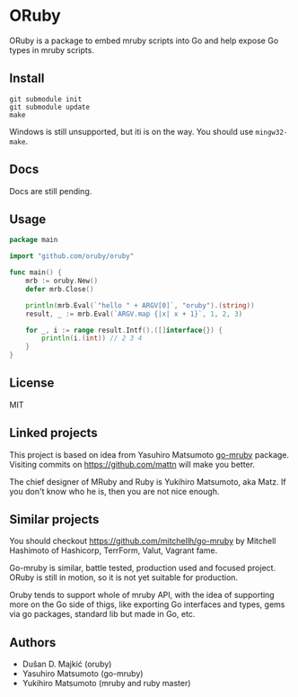 # ORuby

ORuby is a package to embed mruby scripts into Go and help expose Go types in mruby scripts.

## Install

```
git submodule init
git submodule update
make
```

Windows is still unsupported, but iti is on the way. You should use ```mingw32-make```.

## Docs

Docs are still pending. 

## Usage

```go
package main

import "github.com/oruby/oruby"

func main() {
	mrb := oruby.New()
	defer mrb.Close()

	println(mrb.Eval(`"hello " + ARGV[0]`, "oruby").(string))
	result, _ := mrb.Eval(`ARGV.map {|x| x + 1}`, 1, 2, 3)

	for _, i := range result.Intf().([]interface{}) {
		println(i.(int)) // 2 3 4
	}
}
```

## License

MIT

## Linked projects

This project is based on idea from Yasuhiro Matsumoto [go-mruby](https://github.com/mattn/go-mruby) package.
Visiting commits on https://github.com/mattn will make you better.

The chief designer of MRuby and Ruby is Yukihiro Matsumoto, aka Matz. 
If you don't know who he is, then you are not nice enough.

## Similar projects

You should checkout https://github.com/mitchellh/go-mruby by Mitchell Hashimoto
of Hashicorp, TerrForm, Valut, Vagrant fame.

Go-mruby is similar, battle tested, production used and focused project. ORuby is still in motion, so it is not yet suitable for production.

Oruby tends to support whole of mruby API, with the idea of supporting 
more on the Go side of thigs, like exporting Go interfaces and types, 
gems via go packages, standard lib but  made in Go, etc. 

## Authors

* Dušan D. Majkić (oruby)
* Yasuhiro Matsumoto (go-mruby)
* Yukihiro Matsumoto (mruby and ruby master)

